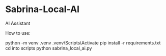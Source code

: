 # Sabrina-Local-AI

AI Assistant

How to use:

python -m venv .venv
.venv\Scripts\Activate
pip install -r requirements.txt
cd into scripts
python sabrina_local_ai.py
